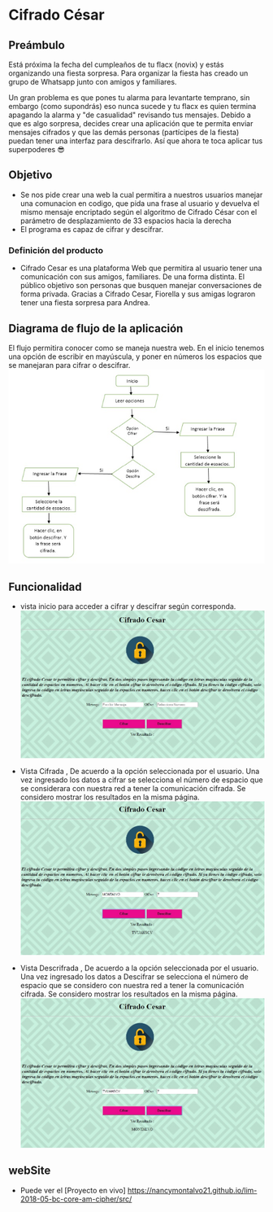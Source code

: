 # Cifrado César

## Preámbulo

Está próxima la fecha del cumpleaños de tu flacx (novix) y estás organizando una
fiesta sorpresa. Para organizar la fiesta has creado un grupo de Whatsapp junto
con amigos y familiares.

Un gran problema es que pones tu alarma para levantarte temprano, sin embargo
(como supondrás) eso nunca sucede y tu flacx es quien termina apagando la alarma
y "de casualidad" revisando tus mensajes. Debido a que es algo sorpresa, decides
crear una aplicación que te permita enviar mensajes cifrados y que las demás
personas (partícipes de la fiesta) puedan tener una interfaz para
descifrarlo. Así que ahora te toca aplicar tus superpoderes 😎

## Objetivo
- Se nos pide crear una web la cual permitira a nuestros usuarios manejar una comunacion en codigo, que pida una frase al usuario y devuelva el mismo mensaje encriptado según el algoritmo de Cifrado César con el parámetro de desplazamiento de 33 espacios hacia la derecha
- El programa es capaz de cifrar y descifrar.

### Definición del producto
- Cifrado Cesar es una plataforma Web que permitira al usuario tener una comunicación con sus amigos, familiares. De una forma distinta.
El público objetivo son personas que busquen manejar conversaciones de forma privada. Gracias a Cifrado Cesar, Fiorella y sus amigas lograron tener una fiesta sorpresa para Andrea.


## Diagrama de flujo de la aplicación
El flujo permitira conocer como se maneja nuestra web. En el inicio tenemos una opción de escribir en mayúscula, y poner en números los espacios que se manejaran para cifrar o descifrar.
![diagrama_flujo](src/file/Diagrama-de%20flujo.jpg)

## Funcionalidad 
- vista inicio para acceder a cifrar y descifrar según corresponda.
![diagrama_flujo](src/file/Index.jpg)

- Vista Cifrada , De acuerdo a la opción seleccionada por el usuario. Una vez ingresado los datos a cifrar se selecciona el número de espacio que se considerara con nuestra red a tener la comunicación cifrada. Se considero  mostrar los resultados en la misma página.
![diagrama_flujo](src/file/Cifrar.jpg)

- Vista Descrifrada , De acuerdo a la opción seleccionada por el usuario. Una vez ingresado los datos a Descifrar se selecciona el número de espacio que se considero con nuestra red a tener la comunicación cifrada. Se considero  mostrar los resultados en la misma página.
![diagrama_flujo](src/file/Descifrar.jpg)

## webSite
* Puede ver el [Proyecto en vivo]
https://nancymontalvo21.github.io/lim-2018-05-bc-core-am-cipher/src/
